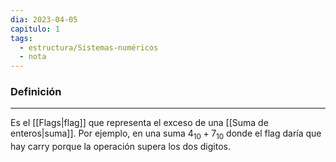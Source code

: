 ```yaml
---
dia: 2023-04-05
capitulo: 1
tags:
  - estructura/Sistemas-numéricos
  - nota
---
```

### Definición
---
Es el [[Flags|flag]] que representa el exceso de una [[Suma de enteros|suma]]. Por ejemplo, en una suma $4_{10} + 7_{10}$ donde el flag daría que hay carry porque la operación supera los dos digitos.